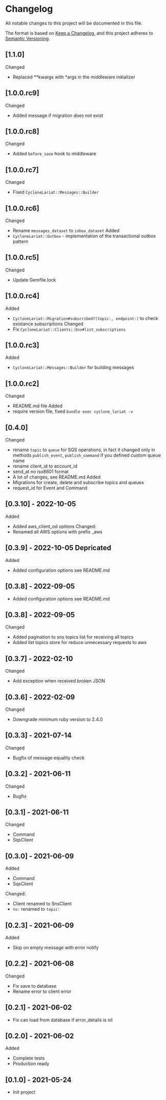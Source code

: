 # Changelog
All notable changes to this project will be documented in this file.

The format is based on [Keep a Changelog](https://keepachangelog.com/en/1.0.0/),
and this project adheres to [Semantic Versioning](https://semver.org/spec/v2.0.0.html).

## [1.1.0]
Changed
- Replaced **kwargs with *args in the middleware initializer

## [1.0.0.rc9]
Changed
- Added message if migration does not exist

## [1.0.0.rc8]
Changed
- Added `before_save` hook to middleware

## [1.0.0.rc7]
Changed
- Fixed `CycloneLariat::Messages::Builder`

## [1.0.0.rc6]
Changed
- Rename `messages_dataset` to `inbox_dataset`
Added
- `CycloneLariat::Outbox` - implementation of the transactional outbox pattern

## [1.0.0.rc5]
Changed
- Update Gemfile.lock

## [1.0.0.rc4]
Added
- `CycloneLariat::Migration#subscribed?(topic:, endpoint:)` to check existance
    subscriptions
Changed
- Fix `CycloneLariat::Clients::Sns#list_subscriptions`

## [1.0.0.rc3]
Added
- `CycloneLariat::Messages::Builder` for building messages

## [1.0.0.rc2]
Changed
- README.md file
Added
- require version file, fixed `bundle exec cyclone_lariat -v`

## [0.4.0]
Changed
- rename `topic` to `queue` for SQS operations, in fact it changed only in methods `publish_event`, `publish_command`
  if you defined custom queue name
- rename client_id to account_id
- send_at no iso8601 format
- A lot of changes, see README.md
Added
- Migrations for create, delete and subscribe topics and queues
- request_id for Event and Command

## [0.3.10] - 2022-10-05
Added
- Added aws_client_od options
Changed:
- Renamed all AWS options with prefix _aws

## [0.3.9] - 2022-10-05 Depricated
Added
- Added configuration options see README.md

## [0.3.8] - 2022-09-05
- Added configuration options see README.md

## [0.3.8] - 2022-09-05
Changed
- Added pagination to sns topics list for receiving all topics
- Added list topics store for reduce unnecessary requests to aws

## [0.3.7] - 2022-02-10
Changed
- Add exception when received broken JSON

## [0.3.6] - 2022-02-09
Changed
- Downgrade minimum ruby version to 2.4.0

## [0.3.3] - 2021-07-14
Changed
- Bugfix of message equality check

## [0.3.2] - 2021-06-11
Changed
- Bugfix

## [0.3.1] - 2021-06-11
Changed
- Command
- SqsClient

## [0.3.0] - 2021-06-09
Added
- Command
- SqsClient

Changed:
- Client renamed to SnsClient
- `to:` renamed to `topic:`

## [0.2.3] - 2021-06-09
Added
- Skip on empty message with error notify

## [0.2.2] - 2021-06-08
Changed
- Fix save to database
- Rename error to client error

## [0.2.1] - 2021-06-02
- Fix can load from database if error_details is nil

## [0.2.0] - 2021-06-02
Added
- Complete tests
- Production ready

## [0.1.0] - 2021-05-24
- Init project
